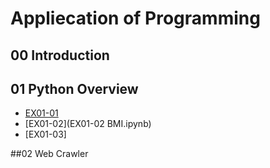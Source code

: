 # Appliecation of Programming

## 00 Introduction

## 01 Python Overview

- [EX01-01](EX01_01_加法器.ipynb)
- [EX01-02](EX01-02 BMI.ipynb)
- [EX01-03]

##02 Web Crawler
